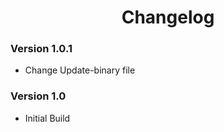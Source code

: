 <h1 align="center">Changelog</h1>

### Version 1.0.1

- Change Update-binary file

### Version 1.0

- Initial Build
